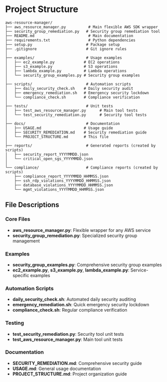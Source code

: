 # Project Structure

```
aws-resource-manager/
├── aws_resource_manager.py          # Main flexible AWS SDK wrapper
├── security_group_remediation.py   # Security group remediation tool
├── README.md                        # Main documentation
├── requirements.txt                 # Python dependencies
├── setup.py                        # Package setup
├── .gitignore                      # Git ignore rules
│
├── examples/                       # Usage examples
│   ├── ec2_example.py             # EC2 operations
│   ├── s3_example.py              # S3 operations
│   ├── lambda_example.py          # Lambda operations
│   └── security_group_examples.py # Security group examples
│
├── scripts/                        # Automation scripts
│   ├── daily_security_check.sh    # Daily security audit
│   ├── emergency_remediation.sh   # Emergency security lockdown
│   └── compliance_check.sh        # Compliance verification
│
├── tests/                          # Unit tests
│   ├── test_aws_resource_manager.py      # Main tool tests
│   └── test_security_remediation.py      # Security tool tests
│
├── docs/                           # Documentation
│   ├── USAGE.md                   # Usage guide
│   ├── SECURITY_REMEDIATION.md    # Security remediation guide
│   └── PROJECT_STRUCTURE.md       # This file
│
├── reports/                        # Generated reports (created by scripts)
│   ├── security_report_YYYYMMDD.json
│   └── critical_open_sgs_YYYYMMDD.json
│
└── compliance/                     # Compliance reports (created by scripts)
    ├── compliance_report_YYYYMMDD_HHMMSS.json
    ├── ssh_rdp_violations_YYYYMMDD_HHMMSS.json
    ├── database_violations_YYYYMMDD_HHMMSS.json
    └── mgmt_violations_YYYYMMDD_HHMMSS.json
```

## File Descriptions

### Core Files
- **aws_resource_manager.py**: Flexible wrapper for any AWS service
- **security_group_remediation.py**: Specialized security group management

### Examples
- **security_group_examples.py**: Comprehensive security group examples
- **ec2_example.py**, **s3_example.py**, **lambda_example.py**: Service-specific examples

### Automation Scripts
- **daily_security_check.sh**: Automated daily security auditing
- **emergency_remediation.sh**: Quick emergency security lockdown
- **compliance_check.sh**: Regular compliance verification

### Testing
- **test_security_remediation.py**: Security tool unit tests
- **test_aws_resource_manager.py**: Main tool unit tests

### Documentation
- **SECURITY_REMEDIATION.md**: Comprehensive security guide
- **USAGE.md**: General usage documentation
- **PROJECT_STRUCTURE.md**: Project organization guide
